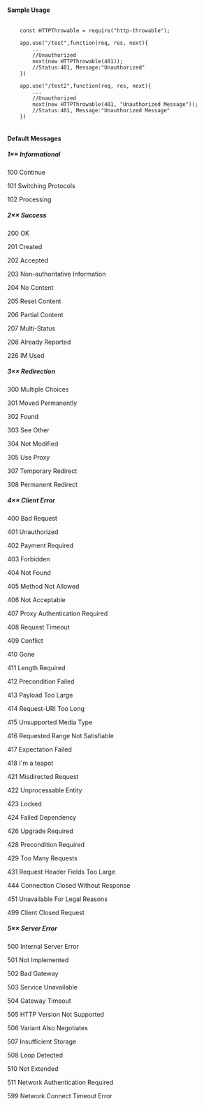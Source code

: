 #### Sample Usage
```

    const HTTPThrowable = require("http-throwable");
    
    app.use("/test",function(req, res, next){
        ...
        //Unauthorized
        next(new HTTPThrowable(401));
        //Status:401, Message:"Unauthorized"
    })
    
    app.use("/test2",function(req, res, next){
        ...
        //Unauthorized
        next(new HTTPThrowable(401, "Unauthorized Message"));
        //Status:401, Message:"Unauthorized Message"
    })
    
```

#### Default Messages

##### 1×× Informational
100 Continue

101 Switching Protocols

102 Processing
##### 2×× Success
200 OK

201 Created

202 Accepted

203 Non-authoritative Information

204 No Content

205 Reset Content

206 Partial Content

207 Multi-Status

208 Already Reported

226 IM Used

##### 3×× Redirection
300 Multiple Choices

301 Moved Permanently

302 Found

303 See Other

304 Not Modified

305 Use Proxy

307 Temporary Redirect

308 Permanent Redirect

##### 4×× Client Error
400 Bad Request

401 Unauthorized

402 Payment Required

403 Forbidden

404 Not Found

405 Method Not Allowed

406 Not Acceptable

407 Proxy Authentication Required

408 Request Timeout

409 Conflict

410 Gone

411 Length Required

412 Precondition Failed

413 Payload Too Large

414 Request-URI Too Long

415 Unsupported Media Type

416 Requested Range Not Satisfiable

417 Expectation Failed

418 I'm a teapot

421 Misdirected Request

422 Unprocessable Entity

423 Locked

424 Failed Dependency

426 Upgrade Required

428 Precondition Required

429 Too Many Requests

431 Request Header Fields Too Large

444 Connection Closed Without Response

451 Unavailable For Legal Reasons

499 Client Closed Request

##### 5×× Server Error
500 Internal Server Error

501 Not Implemented

502 Bad Gateway

503 Service Unavailable

504 Gateway Timeout

505 HTTP Version Not Supported

506 Variant Also Negotiates

507 Insufficient Storage

508 Loop Detected

510 Not Extended

511 Network Authentication Required

599 Network Connect Timeout Error
